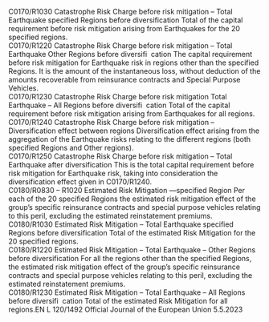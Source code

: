  
C0170/R1030  Catastrophe Risk Charge 
before risk mitigation – 
Total Earthquake 
specified Regions before 
diversification  Total of the capital requirement before risk mitigation arising from Earthquakes 
for the 20 specified regions.  
C0170/R1220  Catastrophe Risk Charge 
before risk mitigation – 
Total Earthquake Other 
Regions before diversifi ­
cation  The capital requirement before risk mitigation for Earthquake risk in regions other 
than the specified Regions. It is the amount of the instantaneous loss, without 
deduction of the amounts recoverable from reinsurance contracts and Special 
Purpose Vehicles.  
C0170/R1230  Catastrophe Risk Charge 
before risk mitigation 
Total Earthquake – All 
Regions before diversifi ­
cation  Total of the capital requirement before risk mitigation arising from Earthquakes 
for all regions.  
C0170/R1240  Catastrophe Risk Charge 
before risk mitigation – 
Diversification effect 
between regions  Diversification effect arising from the aggregation of the Earthquake risks relating 
to the different regions (both specified Regions and Other regions).  
C0170/R1250  Catastrophe Risk Charge 
before risk mitigation – 
Total Earthquake after 
diversification  This is the total capital requirement before risk mitigation for Earthquake risk, 
taking into consideration the diversification effect given in C0170/R1240.  
C0180/R0830 – 
R1020  Estimated Risk Mitigation 
—specified Region  Per each of the 20 specified Regions the estimated risk mitigation effect of the 
group’s specific reinsurance contracts and special purpose vehicles relating to this 
peril, excluding the estimated reinstatement premiums.  
C0180/R1030  Estimated Risk Mitigation 
– Total Earthquake 
specified Regions before 
diversification  Total of the estimated Risk Mitigation for the 20 specified regions.  
C0180/R1220  Estimated Risk Mitigation 
– Total Earthquake – 
Other Regions before 
diversification  For all the regions other than the specified Regions, the estimated risk mitigation 
effect of the group’s specific reinsurance contracts and special purpose vehicles 
relating to this peril, excluding the estimated reinstatement premiums.  
C0180/R1230  Estimated Risk Mitigation 
– Total Earthquake – All 
Regions before diversifi ­
cation  Total of the estimated Risk Mitigation for all regions.EN  L 120/1492 Official Journal of the European Union 5.5.2023